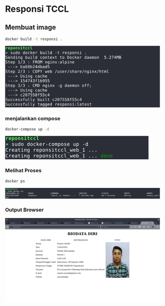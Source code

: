 Responsi TCCL
===

## Membuat image
```bash
docker build -t responsi .
```
![alt tag](https://raw.githubusercontent.com/amanuDigm/responsitccl/master/screen/1.png)

### menjalankan compose
```bash
docker-compose up -d
```
![alt tag](https://raw.githubusercontent.com/amanuDigm/responsitccl/master/screen/2.png)

### Melihat Proses
```bash
docker ps
```
![alt tag](https://raw.githubusercontent.com/amanuDigm/responsitccl/master/screen/3.png)

### Output Browser
![alt tag](https://raw.githubusercontent.com/amanuDigm/responsitccl/master/screen/4.png)

